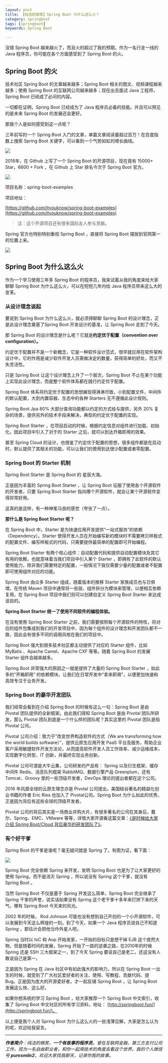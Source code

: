 ```yaml
---
layout: post
title: 【纯洁的微笑】Spring Boot 为什么这么火？
category: springboot
tags: [springboot]
keywords: Spring Boot

---
```


没错 Spring Boot 越来越火了，而且火的超过了我的预期，作为一名行走一线的 Java 程序员，你可能在各个方面感受到了 Spring Boot 的火。

## Spring Boot 的火

技术社区 Spring Boot 的文章越来越多；Spring Boot 相关的图文、视频课程越来越多；使用 Spring Boot 的互联网公司越来越多；现在出去面试 Java 工程师， Spring Boot 已经成了必问的内容。

一切都在证明，Spring Boot 已经成为了 Java 程序员必备的技能。并且可以预见的是未来 Spring Boot 的发展还会更好。

那我个人是如何感受到这一点呢？

三年前写的一个 Spring Boot 入门的文章，单篇文章阅读量超过百万！在百度指数上搜索 Spring Boot 关键字，可以看到一个气势如虹的增长曲线。

![](http://www.itmind.net/assets/images/2019/springboot/spring-boot-hot-01.jpg)

2016年，在 Github 上写了一个 Spring Boot 的开源项目，现在竟有 15000+ Star，6600 + Fork ，在 Github 上 Star 排名今次于 Spring Boot 官方。

![](http://www.itmind.net/assets/images/2019/springboot/spring-boot-hot-02.jpg)

项目名称：spring-boot-examples  

项目地址：

[https://github.com/ityouknow/spring-boot-examples](https://github.com/ityouknow/spring-boot-examples)

>注：这个开源项目还有很多国际友人参与贡献。

Spring 官方也特别特别重视 Spring Boot ，直接将 Spring Boot 摆放到官网第一的位置上来。

![](http://www.itmind.net/assets/images/2019/springboot/spring-boot-hot-03.jpg)

## Spring Boot 为什么这么火

作为一个学习使用三年多 Spring Boot 的程序员，我来试着从我的角度来给大家聊聊 Spring Boot 为什么这么火，可以在短短几年内给 Java 程序员带来这么大的变革。

### 从设计理念谈起

要说到 Spring Boot 为什么这么火，就必须得聊聊 Spring Boot 的设计理念，正是此设计理念奠基了Spring Boot 开发设计的基准，让 Spring Boot 走到了今天。

那 Spring Boot 的设计理念是什么呢？它就是**约定优于配置（convention over configuration）。**

约定优于配置并不是一个新概念，它是一种软件设计范式，很早就应用在软件架构设计中，它的作用是减少软件开发人员需做决定的数量，获得简单的好处，而又不失灵活性。

只是 Spring Boot 让这个设计理念上升了一个层次，Spring Boot 不止在某个功能上实现此设计理念，而是整个软件体系都在践行约定优于配置。

Spring Boot 体系将约定优于配置的思想展现得淋淋尽致，小到配置文件，中间件的默认配置，大到内置容器、生态中的各种 Starters 无不遵循此设计规则。

Spring Boot Jpa 80% 大部分查询功能都以约定的方式给与提供，另外 20% 复杂的场景，提供另外的技术手段来解决，典型的约定优于配置的实现。

Spring Boot Starter ，在项目启动的时候，根据约定信息对组件进行加载、初始化。因此项目中引入了对于的 Starter 之后，就可以到达开箱即用的效果。

甚至 Spring Cloud 的设计，也借鉴了约定优于配置的思想，很多组件都是在启动时，默认提供了其相关的功能，可以让我们的使用到达很少配置或者零配置。

### Spring Boot 的 Starter 机制

Spring Boot Starter  是 Spring Boot 的 星辰大海。

正是因为丰富的 Spring Boot Starter  ，让 Spring Boot 征服了使用各个开源软件的开发者，只要 Spring Boot Starter 指向哪个开源软件，就会让某个开源软件变得异常好用。

这真的是这样，有一种神笔马良的感觉（夸张了一点）。

**那什么是 Spring Boot Starter 呢？**

在 Spring Boot 中，Starter 是为快速应用开发提供“一站式服务”的依赖（Dependency）。Starter 使得开发人员在开始编写新的模块时不需要拷贝样板式的配置文件、编写样板式的代码，只需要提供最简单的配置即可开始编程。

Spring Boot Starter 有两个核心组件：自动配置代码和提供自动配置模块及其它有用的依赖。也就意味着当我们项目中引入某个 Starter ，即拥有了此软件的默认使用能力，除非我们需要特定的配置，一般情况下我仅需要少量的配置或者不配置即可使用组件对应的功能。

Spring Boot 由众多 Starter 组成，随着版本的推移 Starter 家族成员也与日俱增。在传统 Maven 项目中通常将一些层、组件拆分为模块来管理，以便相互依赖复用，在 Spring Boot 项目中我们则可以创建自定义 Spring Boot Starter 来达成该目的。

**Spring Boot Starter 统一了使用不同软件的编程体验。**

在没有使用 Spring Boot Starter 之前，我们需要按照每个开源软件的特性，将对应的组件包集成到我们的开发项目中，因为每个组件的设计理念和开发团队都不一致，因此会有很多不同的调用风格在我们的项目中。

Spring Boot 强大到很多技术社区都主动提供了对应的 Starter 组件，比如 MyBatis 、Apache Camel、Apache CXF 等等。随着 Spring Boot 的发展 Starter 组件会越来越多。

Spring Boot 非常强大的原因之一就是提供了大量的 Spring Boot Starter ，如此多的“开箱即用” 的依赖模块，让我们在日常开发中“拿来即用”，以便更加快速和高效专注于业务开发。

### Spring Boot 的豪华开发团队

我们经常会看到在介绍 Spring Boot 的时候有这么一句：Spring Boot 是由 Pivotal 团队提供的全新框架。由此我们得知 Spring Boot 是由 Pivotal 团队所研发，那么 Pivotal 团队到底是一个什么样的团队呢？其实这里的 Pivotal 团队是指 Pivotal 公司。

Pivotal 公司介绍：致力于“改变世界构造软件的方式（We are transforming how the world builds software）”，提供云原生应用开发 PaaS 平台及服务，帮助企业客户采用敏捷软件开发方法论，从而提高软件开发人员工作效率、减少运维成本，实现数字化转型、IT 创新，并最终实现业务创新。

Pivotal 公司可谓是大牛云集，公司研发的产品有： Spring 以及衍生框架、缓存中间件 Redis、消息队列框架 RabbitMQ、数据引擎产品 Greenplum，还有 Tomcat、Groovy 里的一些顶级开发者，DevOps 理论的提出者都在这个公司。

2016 年风靡全球的云原生理念亦是 Pivotal 公司提出，美国硅谷著名的精益化创业书籍的作者 Eric Ries 也加入了 Pivotal公司。Spring Boot 为什么如此的优秀，正是因为背后有这些全球的顶级开发者。

Pivotal 公司的背后其实是一场商业并购大片，有很多著名的公司在其身后，戴尔、Spring、EMC、VMware 等等，详情大家开源看这篇文章：[《是时候给大家介绍 Spring Boot/Cloud 背后豪华的研发团队了》](http://www.ityouknow.com/springboot/2019/01/03/spring-pivotal.html)。

### 有个好干爹

Spring Boot 的干爹是谁呢？毫无疑问就是 Spring 了。有图为证，看下面：

![](http://www.itmind.net/assets/images/2019/springboot/spring-boot-hot-04.jpg)

Spring Boot 完全依赖 Spring 来开发，发明 Spring Boot 也是为了让大家更好的使用 Spring，而不是消灭 Spring ，所以说没有 Spring 这个干爹，就没有 Spring Boot 。

当然 Spring Boot 不仅是基于 Spring 开发这么简单，Spring Boot 完全继承了 Spring 干爹的声誉，说实话如果没有 Spring 这个老干爹十多年来打拼下来的天气，哪有 Spring Boot 今天来的风光。

2002 年的时候， Rod Johnson 可能也没有想到自己开创的一个小开源软件，可以发展到今天这么辉煌的一刻。到了今天，如果一个 Java 程序员说自己不知道 Spring ，那估计会把他当作外星人吧。

Spirng 当时以 IoC 和 Aop 开始发家，一开始的目标只是想干掉 EJB 这个庞然大物，但是随着时间的发展，Spring 开始了一路的逆袭之路，在2010年的时候 Spring 还是 SSH 三大框架之一，到了今天 Spring 要说自己是老二，还这没有人敢说自己是第一。

正是因为 Spring 在 Java 社区中有如此强大的影响力，所以在 Spring Boot 一出生的时候，就受到了广大社区爱好者的关注、使用、写教程、贡献代码、提 Bug。正是因为庞大的开源爱好者，才一起反铺 Spring Boot ，让 Spring Boot 发展这么快，这么好。

如果你想系统的学习 Spring Boot ，给大家推荐一个 Spring Boot 中文索引，收集了 Spring Boot 中文社区的所有学习资料，地址： [http://springboot.fun/](http://springboot.fun/)。

以上便是我个人对 Spring Boot 为什么这么火的一些浅薄见解，大家是怎么认为的呢，欢迎给我留言。


---

***作者简介**：纯洁的微笑，**一个有故事的程序员**。曾在互联网金融，第三方支付公司工作，现为一名自由职业者，和你一起用技术的角度去看这个世界。我的个人微信号 **puresmile2**，欢迎大家找我聊天，记录你我的故事。*





